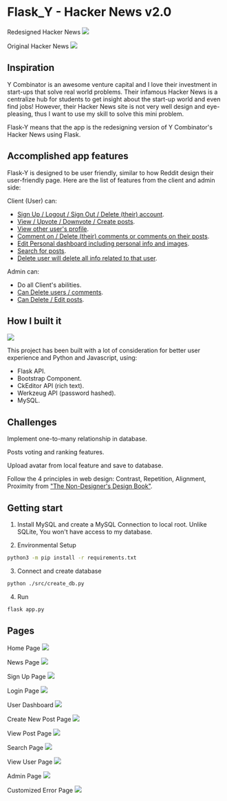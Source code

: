 # Flask_Y - Hacker News v2.0

Redesigned Hacker News
![](https://github.com/mnguyen0226/flask_y/blob/main/docs/hacker_new_redesign.PNG)

Original Hacker News
![](https://github.com/mnguyen0226/flask_y/blob/main/docs/hacker_news_original.PNG)

## Inspiration
Y Combinator is an awesome venture capital and I love their investment in start-ups that solve real world problems. Their infamous Hacker News is a centralize hub for students to get insight about the start-up world and even find jobs! However, their Hacker News site is not very well design and eye-pleasing, thus I want to use my skill to solve this mini problem.

Flask-Y means that the app is the redesigning version of Y Combinator's Hacker News using Flask.

## Accomplished app features
Flask-Y is designed to be user friendly, similar to how Reddit design their user-friendly page. Here are the list of features from the client and admin side:

Client (User) can:
- [Sign Up / Logout / Sign Out / Delete (their) account](https://drive.google.com/file/d/1VZXQNsctVqs6bY6i7bWxUSaZcMfhzpe-/view?usp=sharing).
- [View / Upvote / Downvote / Create posts](https://drive.google.com/file/d/1lnuhxXBFmIAwjqAM2rtAZOQy9Vp4M5Wa/view?usp=sharing).
- [View other user's profile](https://drive.google.com/file/d/1MtNb7Q6Y5EgdMOj0MW2Y2XZmridyNTok/view?usp=sharing).
- [Comment on / Delete (their) comments or comments on their posts](https://drive.google.com/file/d/1ZR0bhqZOrHnKppoVQrykOgrKFSMssJdr/view?usp=sharing).
- [Edit Personal dashboard including personal info and images](https://drive.google.com/file/d/1y9CmBSpNHAZE_lHqPTdrAepxGAXZAQHT/view?usp=sharing).
- [Search for posts](https://drive.google.com/file/d/13f7mXUEFZgme9CMEzK5SSCrLsKh1C-AX/view?usp=sharing).
- [Delete user will delete all info related to that user](https://drive.google.com/file/d/1ev3YW5h_r_8ym2flTFPyNzbRcW7q_bW2/view?usp=sharing).

Admin can:
- Do all Client's abilities.
- [Can Delete users / comments](https://drive.google.com/file/d/1mu3d4rR9z9k-2zKVbEZGiz8R1nuTIlRL/view?usp=sharing).
- [Can Delete / Edit posts](https://drive.google.com/file/d/1jNX7R922HVAohdix9zytc9r86Sx3cSCE/view?usp=sharing).

## How I built it

![](https://github.com/mnguyen0226/flask_y/blob/main/docs/MVC_model.png)

This project has been built with a lot of consideration for better user experience and Python and Javascript, using:
- Flask API.
- Bootstrap Component.
- CkEditor API (rich text).
- Werkzeug API (password hashed).
- MySQL.

## Challenges
Implement one-to-many relationship in database.

Posts voting and ranking features.

Upload avatar from local feature and save to database.

Follow the 4 principles in web design: Contrast, Repetition, Alignment, Proximity from ["The Non-Designer's Design Book"](https://www.amazon.com/Williams-Non-Designers-Design-Bk_p3-Designers/dp/0321534042).

## Getting start
1. Install MySQL and create a MySQL Connection to local root. Unlike SQLite, You won't have access to my database.

2. Environmental Setup
```bash
python3 -m pip install -r requirements.txt
```

3. Connect and create database
```bash
python ./src/create_db.py
```

4. Run
```bash
flask app.py
```

## Pages

Home Page
![](https://github.com/mnguyen0226/flask_y/blob/main/docs/home_page.PNG)

News Page
![](https://github.com/mnguyen0226/flask_y/blob/main/docs/new_page.PNG)

Sign Up Page
![](https://github.com/mnguyen0226/flask_y/blob/main/docs/sign_up_page.PNG)

Login Page
![](https://github.com/mnguyen0226/flask_y/blob/main/docs/login_page.PNG)

User Dashboard
![](https://github.com/mnguyen0226/flask_y/blob/main/docs/dashboard_page.PNG)

Create New Post Page
![](https://github.com/mnguyen0226/flask_y/blob/main/docs/create_post_page.PNG)

View Post Page
![](https://github.com/mnguyen0226/flask_y/blob/main/docs/view_post_page.PNG)

Search Page
![](https://github.com/mnguyen0226/flask_y/blob/main/docs/search_page.PNG)

View User Page
![](https://github.com/mnguyen0226/flask_y/blob/main/docs/view_user_page.PNG)

Admin Page
![](https://github.com/mnguyen0226/flask_y/blob/main/docs/admin_page.PNG)

Customized Error Page
![](https://github.com/mnguyen0226/flask_y/blob/main/docs/customized_error_page.PNG)

